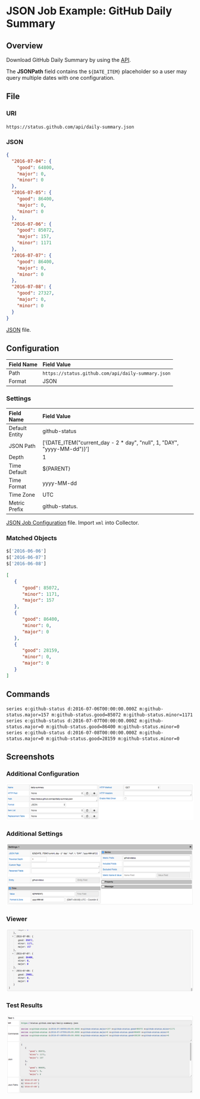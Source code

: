 # JSON Job Example: GitHub Daily Summary

## Overview

Download GitHub Daily Summary by using the [API](https://status.github.com/api).

The **JSONPath** field contains the `${DATE_ITEM}` placeholder so a user may query multiple dates with one configuration.

## File

### URI

`https://status.github.com/api/daily-summary.json`

### JSON

```json
{
  "2016-07-04": {
    "good": 64800,
    "major": 0,
    "minor": 0
  },
  "2016-07-05": {
    "good": 86400,
    "major": 0,
    "minor": 0
  },
  "2016-07-06": {
    "good": 85072,
    "major": 157,
    "minor": 1171
  },
  "2016-07-07": {
    "good": 86400,
    "major": 0,
    "minor": 0
  },
  "2016-07-08": {
    "good": 27327,
    "major": 0,
    "minor": 0
  }
}
```

[JSON](github_daily_summary.json) file.

## Configuration

Field Name | Field Value
:--------- | :----------
Path       |`https://status.github.com/api/daily-summary.json`
Format     | JSON

### Settings

Field Name     | Field Value
:------------- | :----------
Default Entity | github-status
JSON Path      | $['${DATE_ITEM("current_day - 2 * day", "null", 1, "DAY", "yyyy-MM-dd")}']
Depth          | 1
Time Default   | ${PARENT}
Time Format    | yyyy-MM-dd
Time Zone      | UTC
Metric Prefix  | github-status.

[JSON Job Configuration](github_daily_summary_job.xml) file. Import `xml` into Collector.

### Matched Objects

```javascript
$['2016-06-06']
$['2016-06-07']
$['2016-06-08']
```

```json
[
   {
      "good": 85072,
      "minor": 1171,
      "major": 157
   },
   {
      "good": 86400,
      "minor": 0,
      "major": 0
   },
   {
      "good": 28159,
      "minor": 0,
      "major": 0
   }
]
```

## Commands

```ls
series e:github-status d:2016-07-06T00:00:00.000Z m:github-status.major=157 m:github-status.good=85072 m:github-status.minor=1171
series e:github-status d:2016-07-07T00:00:00.000Z m:github-status.major=0 m:github-status.good=86400 m:github-status.minor=0
series e:github-status d:2016-07-08T00:00:00.000Z m:github-status.major=0 m:github-status.good=28159 m:github-status.minor=0
```

## Screenshots

### Additional Configuration

![](images/configuration.png)

### Additional Settings

![](images/settings.png)

### Viewer

![](images/viewer.png)

### Test Results

![](images/test_results.png)
